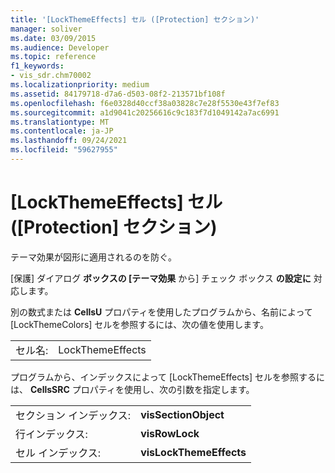 ```yaml
---
title: '[LockThemeEffects] セル ([Protection] セクション)'
manager: soliver
ms.date: 03/09/2015
ms.audience: Developer
ms.topic: reference
f1_keywords:
- vis_sdr.chm70002
ms.localizationpriority: medium
ms.assetid: 84179718-d7a6-d503-08f2-213571bf108f
ms.openlocfilehash: f6e0328d40ccf38a03828c7e28f5530e43f7ef83
ms.sourcegitcommit: a1d9041c20256616c9c183f7d1049142a7ac6991
ms.translationtype: MT
ms.contentlocale: ja-JP
ms.lasthandoff: 09/24/2021
ms.locfileid: "59627955"
---
```

# <a name="lockthemeeffects-cell-protection-section"></a>[LockThemeEffects] セル ([Protection] セクション)

テーマ効果が図形に適用されるのを防ぐ。 
  
[保護] ダイアログ **ボックスの [テーマ効果** から] チェック ボックス **の設定に** 対応します。 
  
別の数式または  **CellsU** プロパティを使用したプログラムから、名前によって [LockThemeColors] セルを参照するには、次の値を使用します。 
  
|||
|:-----|:-----|
|セル名:  <br/> |LockThemeEffects  <br/> |
   
プログラムから、インデックスによって [LockThemeEffects] セルを参照するには、 **CellsSRC** プロパティを使用し、次の引数を指定します。 
  
|||
|:-----|:-----|
|セクション インデックス:  <br/> |**visSectionObject** <br/> |
|行インデックス:  <br/> |**visRowLock** <br/> |
|セル インデックス:  <br/> |**visLockThemeEffects** <br/> |
   

